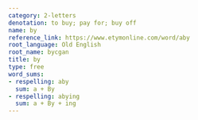 ```yaml
---
category: 2-letters
denotation: to buy; pay for; buy off
name: by
reference_link: https://www.etymonline.com/word/aby
root_language: Old English
root_name: bycgan
title: by
type: free
word_sums:
- respelling: aby
  sum: a + By
- respelling: abying
  sum: a + By + ing
---
```

